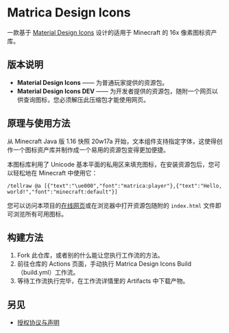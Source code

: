 # Matrica Design Icons

一款基于 [Material Design Icons](https://pictogrammers.com/library/mdi/) 设计的适用于 Minecraft 的 16x 像素图标资产库。


## 版本说明

- **Material Design Icons** —— 为普通玩家提供的资源包。
- **Material Design Icons DEV** —— 为开发者提供的资源包，随附一个网页以供查询图标，您必须解压此压缩包才能使用网页。


## 原理与使用方法

从 Minecraft Java 版 1.16 快照 20w17a 开始，文本组件支持指定字体，这使得创作一个图标资产库并制作成一个易用的资源包变得更加便捷。

本图标库利用了 Unicode 基本平面的私用区来填充图标，在安装资源包后，您可以轻松地在 Minecraft 中使用它：

``` text
/tellraw @a [{"text":"\ue000","font":"matrica:player"},{"text":"Hello, world!","font":"minecraft:default"}]
```

您可以访问本项目的[在线网页](https://sheep-realms.github.io/Matrica-Design-Icons/)或在浏览器中打开资源包随附的 `index.html` 文件即可浏览所有可用图标。


## 构建方法

1. Fork 此仓库，或者别的什么能让您执行工作流的方法。
2. 前往仓库的 Actions 页面，手动执行 Matrica Design Icons Build（build.yml）工作流。
3. 等待工作流执行完毕，在工作流详情里的 Artifacts 中下载产物。


## 另见

- [授权协议与声明](copyright.md)
